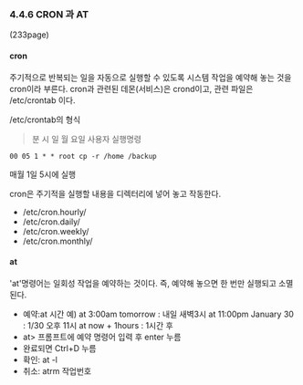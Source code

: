 ### 4.4.6 CRON 과 AT

(233page)

#### cron

주기적으로 반복되는 일을 자동으로 실행할 수 있도록 시스템 작업을 예약해 놓는 것을 cron이라 부른다.
cron과 관련된 데몬(서비스)은 crond이고, 관련 파일은 /etc/crontab 이다.

/etc/crontab의 형식
> 분 시 일 월 요일 사용자 실행명령
```
00 05 1 * * root cp -r /home /backup
```
매월 1일 5시에 실행

cron은 주기적을 실행할 내용을 디렉터리에 넣어 놓고 작동한다.
- /etc/cron.hourly/
- /etc/cron.daily/
- /etc/cron.weekly/
- /etc/cron.monthly/

#### at

'at'명령어는 일회성 작업을 예약하는 것이다. 즉, 예약해 놓으면 한 번만 실행되고 소멸된다.

- 예약:at 시간
예) 
at 3:00am tomorrow : 내일 새벽3시
at 11:00pm January 30 : 1/30 오후 11시
at now + 1hours : 1시간 후
- at> 프롬프트에 예약 명령어 입력 후 enter 누름
- 완료되면 Ctrl+D 누름
- 확인: at -l
- 취소: atrm 작업번호

